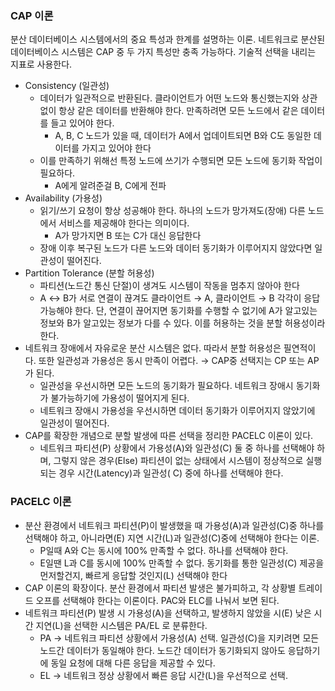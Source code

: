 ### CAP 이론

분산 데이터베이스 시스템에서의 중요 특성과 한계를 설명하는 이론. 네트워크로 분산된 데이터베이스 시스템은 CAP 중 두 가지 특성만 충족 가능하다. 기술적 선택을 내리는 지표로 사용한다.

- Consistency (일관성)
    - 데이터가 일관적으로 반환된다. 클라이언트가 어떤 노드와 통신했는지와 상관 없이 항상 같은 데이터를 반환해야 한다. 만족하려면 모든 노드에서 같은 데이터를 들고 있어야 한다.
        - A, B, C 노드가 있을 때, 데이터가 A에서 업데이트되면 B와 C도 동일한 데이터를 가지고 있어야 한다
    - 이를 만족하기 위해선 특정 노드에 쓰기가 수행되면 모든 노드에 동기화 작업이 필요하다.
        - A에게 알려준걸 B, C에게 전파
- Availability (가용성)
    - 읽기/쓰기 요청이 항상 성공해야 한다. 하나의 노드가 망가져도(장애) 다른 노드에서 서비스를 제공해야 한다는 의미이다.
        - A가 망가지면 B 또는 C가 대신 응답한다
    - 장애 이후 복구된 노드가 다른 노드와 데이터 동기화가 이루어지지 않았다면 일관성이 떨어진다.
- Partition Tolerance (분할 허용성)
    - 파티션(노드간 통신 단절)이 생겨도 시스템이 작동을 멈추지 않아야 한다
    - A ↔ B가 서로 연결이 끊겨도 클라이언트 → A, 클라이언트 → B 각각이 응답 가능해야 한다. 단, 연결이 끊어지면 동기화를 수행할 수 없기에 A가 알고있는 정보와 B가 알고있는 정보가 다를 수 있다.
      이를 허용하는 것을 분할 허용성이라 한다.
- 네트워크 장애에서 자유로운 분산 시스템은 없다. 따라서 분할 허용성은 필연적이다. 또한 일관성과 가용성은 동시 만족이 어렵다. → CAP중 선택지는 CP 또는 AP가 된다.
    - 일관성을 우선시하면 모든 노드의 동기화가 필요하다. 네트워크 장애시 동기화가 불가능하기에 가용성이 떨어지게 된다.
    - 네트워크 장애시 가용성을 우선시하면 데이터 동기화가 이루어지지 않았기에 일관성이 떨어진다.
- CAP를 확장한 개념으로 분할 발생에 따른 선택을 정리한 PACELC 이론이 있다.
    - 네트워크 파티션(P) 상황에서 가용성(A)와 일관성(C) 둘 중 하나를 선택해야 하며, 그렇지 않은 경우(Else) 파티션이 없는 상태에서 시스템이 정상적으로 실행되는 경우 시간(Latency)과 일관성(
      C) 중에 하나를 선택해야 한다.

### PACELC 이론

- 분산 환경에서 네트워크 파티션(P)이 발생했을 때 가용성(A)과 일관성(C)중 하나를 선택해야 하고, 아니라면(E) 지연 시간(L)과 일관성(C)중에 선택해야 한다는 이론.
    - P일때 A와 C는 동시에 100% 만족할 수 없다. 하나를 선택해야 한다.
    - E일땐 L과 C를 동시에 100% 만족할 수 없다. 동기화를 통한 일관성(C) 제공을 먼저할건지, 빠르게 응답할 것인지(L) 선택해야 한다
- CAP 이론의 확장이다. 분산 환경에서 파티션 발생은 불가피하고, 각 상황별 트레이드 오프를 선택해야 한다는 이론이다. PAC와 ELC를 나눠서 보면 된다.
- 네트워크 파티션(P) 발생 시 가용성(A)을 선택하고, 발생하지 않았을 시(E) 낮은 시간 지연(L)을 선택한 시스템은 PA/EL 로 분류한다.
    - PA → 네트워크 파티션 상황에서 가용성(A) 선택. 일관성(C)을 지키려면 모든 노드간 데이터가 동일해야 한다. 노드간 데이터가 동기화되지 않아도 응답하기에 동일 요청에 대해 다른 응답을 제공할 수
      있다.
    - EL → 네트워크 정상 상황에서 빠른 응답 시간(L)을 우선적으로 선택.
